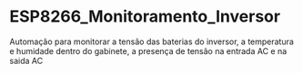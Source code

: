 # ESP8266_Monitoramento_Inversor
 Automação para monitorar a tensão das baterias do inversor, a temperatura e humidade dentro do gabinete, a presença de tensão na entrada AC e na saida AC
